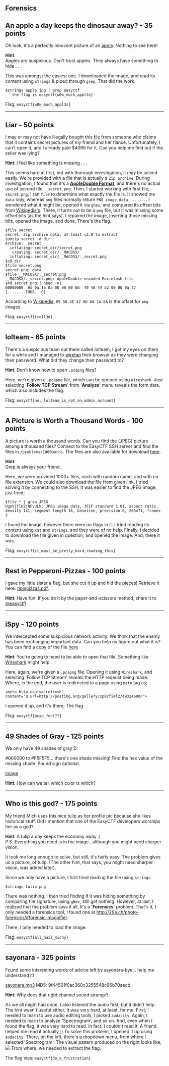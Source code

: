 Forensics
-------------

An apple a day keeps the dinosaur away? - 35 points 
-----------------
Oh look, it's a perfectly innocent picture of an [apple](https://www.easyctf.com/static/problems/apple/apple.jpg). Nothing to see here!

**Hint**:<br/>
Apples are suspicious. Don't trust apples. They always have something to hide . . .

This was amongst the easiest one. I downloaded the image, and read its content using `strings` & piped through `grep`. That did the work.
```
$strings apple.jpg | grep easyctf
   the flag is easyctf{w0w_much_appl3s}
```
Flag: `easyctf{w0w_much_appl3s}`

-------------

Liar - 50 points
-----------------
I may or may not have illegally bought this [file](https://www.easyctf.com/static/problems/png/secret) from someone who claims that it contains secret pictures of my friend and her fiancé. Unfortunately, I can't open it, and I already paid $4096 for it. Can you help me find out if the seller was lying?

**Hint**:
I feel like something is missing . . .

This seems hard at first, but with thorough investigation, it may be solved easily. We're provided with a file that is actually a `Zip archive`. During investigation, I found that it's a [**AppleDouble Format**](https://en.wikipedia.org/wiki/AppleSingle_and_AppleDouble_formats), and there's no actual use of second file `._secret.png`. Then, I started working with first file, `secret.png`. I ran `file` to determine what exactly the file is. It showed me `data` only, whereas `png` files normally return 
`PNG image data, ......`. I wondered what it might be, opened it via `ghex`, and compared its offset bits from [Wikipedia's](https://en.wikipedia.org/wiki/List_of_file_signatures). There, it turns out to be a `png` file, but it was missing some offset bits (as the hint says). I repaired the image, inserting those missing bits, opened the image, and done. There's the flag.

```
$file secret
secret: Zip archive data, at least v2.0 to extract
$unzip secret -d dir
Archive:  secret
  inflating: secret_dir/secret.png   
   creating: secret_dir/__MACOSX/
  inflating: secret_dir/__MACOSX/._secret.png 
$cd dir
$file secret.png 
secret.png: data
$file __MACOSX/._secret.png 
__MACOSX/._secret.png: AppleDouble encoded Macintosh file
$hd secret.png | head -n1
00000000  0d 0a 1a 0a 00 00 00 0d  49 48 44 52 00 00 0a 47  |........IHDR...G|
```
According to [Wikipedia](https://en.wikipedia.org/wiki/List_of_file_signatures), `89 50 4E 47 0D 0A 1A 0A` is the offset for `png` images.

Flag: `easyctf{troll3d}`

--------------------------


lolteam - 65 points
-------------------
There's a suspicious team out there called lolteam, I got my eyes on them for a while and I managed to [wiretap](https://www.easyctf.com/static/problems/lolteam/lolteam.pcapng) their browser as they were changing their password. What did they change their password to?

**Hint**:
Don't know how to open `.pcapng` files?

Here, we're given a `.pcapng` file, which can be opened using `Wireshark`. Just selecting '**Follow TCP Stream**' from '**Analyze**' menu reveals the form data, which also includes the flag.

Flag: `easyctf{no,_lolteam_is_not_an_admin_account}`

-----------


A Picture is Worth a Thousand Words - 100 points
--------------

A picture is worth a thousand words. Can you find the (JPEG) picture among a thousand files? Connect to the EasyCTF SSH server and find the files in `/problems/1000words`. The files are also available for download [here](https://www.easyctf.com/static/problems/1000words/data.zip).

**Hint**:<br/>
Grep is always your friend.

Here, we were provided 1000+ files, each with random name, and with no file extension. We could also download the file from given link. I tried solving it by connecting to the SSH. It was easier to find the JPEG image, just tried;

```
$file * | grep JPEG
UgeVjTlmZjNFvULk: JPEG image data, JFIF standard 1.01, aspect ratio, density 1x1, segment length 16, baseline, precision 8, 266x71, frames 3
```

I found the image, however there were no flags in it. I tried reading its content using `cat` and `strings`, and they were of no help. Finally, I decided to download the file given in question, and opened the image. And, there it was.

Flag: `easyctf{it_must_be_pretty_hard_reading_this}`

-------------

Rest in Pepperoni-Pizzas - 100 points
---------------------
I gave my little sister a flag, but she cut it up and hid the pieces! Retrieve it here: [ripinpizzas.pdf](https://www.easyctf.com/static/problems/rip/ripinpizzas.pdf).

**Hint**:
Have fun! If you do it by the paper-and-scissors method, share it to [@easyctf](//twitter.com/easyctf)!


-------------------------------------

iSpy - 120 points
----------------
We intercepted some suspicious network activity. We think that the enemy has been exchanging important data. Can you help us figure out what it is? You can find a copy of the file [here](https://www.easyctf.com/static/problems/ispy/ispy.pcapng)

**Hint**:
You're going to need to be able to open that file. Something like [Wireshark](https://www.wireshark.org/) might help.

Here, again, we're given a `.pcapng` file. Opening it using `Wireshark`, and selecting 'Follow TCP Stream' reveals the HTTP reqeust being made. Where, in the end, the user is redirected to a page using `meta` tag as;
```
<meta http-equiv='refresh' content='0;url=http://postimg.org/gallery/2p8cfi4l2/49324a00/'>
```
I opened it up, and it's there; The flag.

Flag: `easyctf{pcap_fun!??}`

----------------------------

49 Shades of Gray - 125 points
----------------------------
We only have 49 shades of gray D:

\#000000 to \#F5F5F5... there's one shade missing! Find the hex value of the missing shade. Pound sign optional.

[Image](https://www.easyctf.com/static/problems/49-shades/shades.png)

**Hint**:
How can we tell which color is which?


-----------------------------------------

Who is this god? - 175 points
---------------------------
My friend Mich uses this nice tulip as her profile pic because she likes historical stuff. Did I mention that one of the EasyCTF developers worships her as a god?

**Hint**: A tulip a day keeps the economy away :)<br/>
P.S. Everything you need is in the image...although you might need sharper vision.

It took me long enough to solve, but still, it's fairly easy. The problem gives us a picture, of tulip. (The other hint, that says, you might need sharper vision, was added later).

Since we only have a picture, I first tried reading the file using `strings`.

`$strings tulip.png`

There was nothing. I then tried finding if it was hiding something by comparing file signature, using `gHex`, still got nothing. However, at last, I realized that the problem says it all. It's a '**Forensics**' problem. That's it, I only needed a forensics tool, I found one at http://29a.ch/photo-forensics/#forensic-magnifier.

There, I only needed to load the image.

Flag: `easyctf{all_hail_michy}`

---------------------------------

sayonara - 325 points
---------------------
Found some interesting words of advice left by sayonara-bye... help me understand it!

[sayonara.mp3](https://www.easyctf.com/static/problems/sayonara/sayonara.mp3) MD5: 9f44501f0ac360c3255548c96b70aecb

**Hint**:
Why does that right channel sound strange?

As we all might had done, I also listened the audio first, but it didn't help. The hint wasn't useful either. It was very hard, at least, for me. First, I needed to learn to use audio editing tools, I picked `audacity`. Again, I needed to learn to analyze 'Spectrogram', and so on. And, even when I found the flag, it was very hard to read. In fact, I couldn't read it. A friend helped me read it actually ;)
To solve this problem, I opened it up using `audacity`. There, on the left, there's a dropdown menu, from where I selected 'Spectrogram'. The visual pattern produced on the right looks like;<br/>
<img src='http://i.imgur.com/aVyt4Xu.png'>
From where, we needed to extract the flag.

The flag was: `easyctf{do_a_frustration}`
